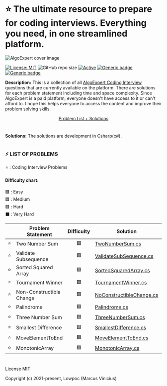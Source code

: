 # :star: The ultimate resource to prepare for coding interviews. Everything you need, in one streamlined platform.

![AlgoExpert cover image](https://assets.algoexpert.io/static/images/ae-social-logo.png)

 [![License: MIT](https://img.shields.io/badge/License-MIT-yellow.svg)](https://opensource.org/licenses/MIT "MIT License")
 ![GitHub repo size](https://img.shields.io/github/repo-size/lowpoc/algoexpert.io)
 [![Active](http://img.shields.io/badge/Status-Active-green.svg)](https://img.shields.io/github/repo-size/lowpoc/algoexpert.io)
 [![Generic badge](https://img.shields.io/badge/lang-csharp-blue.svg)](https://docs.microsoft.com/pt-br/dotnet/csharp/tour-of-csharp/)
 [![Generic badge](https://img.shields.io/badge/last%20updated-23--12--2021-orange)](https://img.shields.io/github/repo-size/lowpoc/algoexpert.io)
 
**Description:** This is a collection of all [AlgoExpert Coding Interview](https://www.algoexpert.io/questions) questions that are currently available on the platform. There are solutions for each problem statement including time and space complexity. Since AlgoExpert is a paid platform, everyone doesn't have access to it or can't afford to. I hope this helps everyone to access the content and improve their problem solving skills.

<div align="center">
	<a href="#-list-of-problems">Problem List + Solutions</a>
</div>

#

**Solutions:**
The solutions are development in Csharp(c#).

 
#

### ⚡ LIST OF PROBLEMS 
	
⭐ : Coding Interview Problems 
<br/>
#### Difficulty chart:
🟩 : Easy
<br/>
🟦 : Medium
<br/>
🟥 : Hard
<br/>
⬛ : Very Hard
<br/>

|  | Problem Statement        | Difficulty | Solution                                                                                                                     | Category | Unit Test
| :------: |--------------------------| :--------: |------------------------------------------------------------------------------------------------------------------------------|----------| ---- |
| :star: | Two Number Sum           | 🟩 | [TwoNumberSum.cs](https://github.com/Lowpoc/algoexpert.io/blob/master/AlgoExpert.IO/Array/TwoNumberSum.cs)                   | array    | [test](https://github.com/Lowpoc/algoexpert.io/blob/master/AlgoExperto.IO.Array.Tests/TwoNumberSumTests.cs)
| :star: | Validate Subsequence     | 🟩 | [ValidateSubSequence.cs](https://github.com/Lowpoc/algoexpert.io/blob/master/AlgoExpert.IO/Array/ValidateSubSequence.cs)     | array    | [test](https://github.com/Lowpoc/algoexpert.io/blob/master/AlgoExperto.IO.Array.Tests/ValidateSubSequenceTests.cs)
| :star: | Sorted Squared Array     | 🟩 | [SortedSquaredArray.cs](https://github.com/Lowpoc/algoexpert.io/blob/master/AlgoExpert.IO/Array/SortedSquaredArray.cs)       | array    | [test](https://github.com/Lowpoc/algoexpert.io/blob/master/AlgoExperto.IO.Array.Tests/SortedSquaredArrayTest.cs)
| :star: | Tournament Winner        | 🟩 | [TournamentWinner.cs](https://github.com/Lowpoc/algoexpert.io/blob/master/AlgoExpert.IO/Array/TournamentWinner.cs)           | array    | [test](https://github.com/Lowpoc/algoexpert.io/blob/master/AlgoExperto.IO.Array.Tests/TournamentWinnerTest.cs)
| :star: | Non-Constructible Change | 🟩  | [NoConstructibleChange.cs](https://github.com/Lowpoc/algoexpert.io/blob/master/AlgoExpert.IO/Array/NoConstructibleChange.cs) | array    |[test](https://github.com/Lowpoc/algoexpert.io/blob/master/AlgoExperto.IO.Array.Tests/NoConstructibleChangeTest.cs)
| :star: | Palindrome               | 🟩 | [Palindrome.cs](https://github.com/Lowpoc/algoexpert.io/blob/master/AlgoExpert.IO/Strings/Palindrome.cs)                     | strings  | [test](https://github.com/Lowpoc/algoexpert.io/blob/master/AlgoExpert.IO.Strings.Tests/PalindromeTest.cs)
| :star: | Three Number Sum         | 🟦 | [ThreeNumberSum.cs](https://github.com/Lowpoc/algoexpert.io/blob/master/AlgoExpert.IO/Array/ThreeNumberSum.cs)               | array    | [test](https://github.com/Lowpoc/algoexpert.io/blob/master/AlgoExperto.IO.Array.Tests/ThreeNumberSumTest.cs)
| :star: | Smallest Difference      | 🟦 | [SmallestDifference.cs](https://github.com/Lowpoc/algoexpert.io/blob/master/AlgoExpert.IO/Array/SmallestDifference.cs)       | array    | [test](https://github.com/Lowpoc/algoexpert.io/blob/master/AlgoExperto.IO.Array.Tests/SmallestDifferenceTest.cs)
| :star: | MoveElementToEnd         | 🟦 | [MoveElementToEnd.cs](https://github.com/Lowpoc/algoexpert.io/blob/master/AlgoExpert.IO/Array/MoveElementToEnd.cs)           | array    | [test](https://github.com/Lowpoc/algoexpert.io/blob/master/AlgoExperto.IO.Array.Tests/MoveElementToEndTest.cs)
| :star: | MonotonicArray           | 🟦 | [MonotonicArray.cs](https://github.com/Lowpoc/algoexpert.io/blob/master/AlgoExpert.IO/Array/MonotonicArray.cs)               | array    | [test](https://github.com/Lowpoc/algoexpert.io/blob/master/AlgoExperto.IO.Array.Tests/MonotonicArrayTest.cs)

#
License
MIT

Copyright (c) 2021-present, Lowpoc (Marcus Vinicius)
